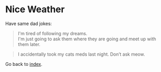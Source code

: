 # Nice Weather

Have same dad jokes:

> I'm tired of following my dreams.  
> I'm just going to ask them where they are going and meet up with them later.

> I accidentally took my cats meds last night. Don’t ask meow.

Go back to [index](../index.md).

